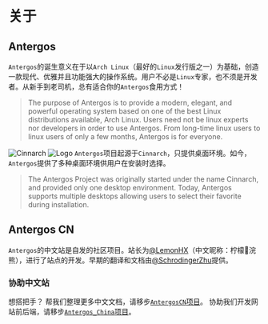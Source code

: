 # 关于

## Antergos
`Antergos`的诞生意义在于以`Arch Linux`（最好的`Linux`发行版之一）为基础，创造一款现代、优雅并且功能强大的操作系统。用户不必是`Linux`专家，也不须是开发者。从新手到老司机，总有适合你的`Antergos`食用方式！    
> The purpose of Antergos is to provide a modern, elegant, and powerful operating system based on one of the best Linux distributions available, Arch Linux. Users need not be linux experts nor developers in order to use Antergos. From long-time linux users to linux users of only a few months, Antergos is for everyone.

![Cinnarch](https://antergos.com/wp-content/uploads/2014/05/Sin-nombre.png)
![Logo][1]
`Antergos`项目起源于`Cinnarch`，只提供桌面环境。如今，`Antergos`提供了多种桌面环境供用户在安装时选择。
> The Antergos Project was originally started under the name Cinnarch, and provided only one desktop environment. Today, Antergos supports multiple desktops allowing users to select their favorite during installation.

## Antergos CN
`Antergos`的中文站是自发的社区项目。站长为[@LemonHX][2]（中文昵称：柠檬🍋浣熊），进行了站点的开发。早期的翻译和文档由[@SchrodingerZhu][3]提供。

### 协助中文站
想搭把手？
帮我们整理更多中文文档，请移步[`AntergosCN`项目][4]。
协助我们开发网站前后端，请移步[`Antergos_China`项目][5]。


  [1]: https://antergos.com/wp-content/uploads/2014/09/antergos-for-everyone-white1.png
  [2]: https://github.com/LemonHX
  [3]: https://github.com/SchrodingerZhu
  [4]: https://github.com/schrodingerzhu/antergosCN
  [5]: https://github.com/LemonHX/Antergos_China
